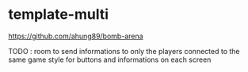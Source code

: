 # template-multi

https://github.com/ahung89/bomb-arena

TODO : 
room to send informations to only the players connected to the same game
style for buttons and informations on each screen